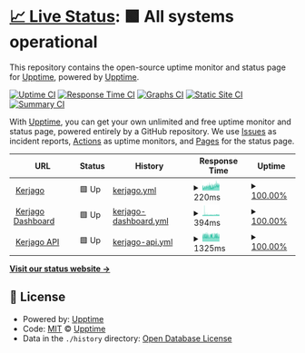 # [📈 Live Status](https://uptime.kerjago.id): <!--live status--> **🟩 All systems operational**

This repository contains the open-source uptime monitor and status page for [Upptime](https://upptime.js.org), powered by [Upptime](https://github.com/upptime/upptime).

[![Uptime CI](https://github.com/kerjago/upptime/workflows/Uptime%20CI/badge.svg)](https://github.com/kerjago/upptime/actions?query=workflow%3A%22Uptime+CI%22)
[![Response Time CI](https://github.com/kerjago/upptime/workflows/Response%20Time%20CI/badge.svg)](https://github.com/kerjago/upptime/actions?query=workflow%3A%22Response+Time+CI%22)
[![Graphs CI](https://github.com/kerjago/upptime/workflows/Graphs%20CI/badge.svg)](https://github.com/kerjago/upptime/actions?query=workflow%3A%22Graphs+CI%22)
[![Static Site CI](https://github.com/kerjago/upptime/workflows/Static%20Site%20CI/badge.svg)](https://github.com/kerjago/upptime/actions?query=workflow%3A%22Static+Site+CI%22)
[![Summary CI](https://github.com/kerjago/upptime/workflows/Summary%20CI/badge.svg)](https://github.com/kerjago/upptime/actions?query=workflow%3A%22Summary+CI%22)

With [Upptime](https://upptime.js.org), you can get your own unlimited and free uptime monitor and status page, powered entirely by a GitHub repository. We use [Issues](https://github.com/upptime/upptime/issues) as incident reports, [Actions](https://github.com/kerjago/upptime/actions) as uptime monitors, and [Pages](https://uptime.kerjago.id) for the status page.

<!--start: status pages-->
<!-- This summary is generated by Upptime (https://github.com/upptime/upptime) -->
<!-- Do not edit this manually, your changes will be overwritten -->
<!-- prettier-ignore -->
| URL | Status | History | Response Time | Uptime |
| --- | ------ | ------- | ------------- | ------ |
| <img alt="" src="https://icons.duckduckgo.com/ip3/kerjago.id.ico" height="13"> [Kerjago](https://kerjago.id) | 🟩 Up | [kerjago.yml](https://github.com/kerjago/upptime/commits/HEAD/history/kerjago.yml) | <details><summary><img alt="Response time graph" src="./graphs/kerjago/response-time-week.png" height="20"> 220ms</summary><br><a href="https://status.kerjago.id/history/kerjago"><img alt="Response time 800" src="https://img.shields.io/endpoint?url=https%3A%2F%2Fraw.githubusercontent.com%2Fkerjago%2Fupptime%2FHEAD%2Fapi%2Fkerjago%2Fresponse-time.json"></a><br><a href="https://status.kerjago.id/history/kerjago"><img alt="24-hour response time 293" src="https://img.shields.io/endpoint?url=https%3A%2F%2Fraw.githubusercontent.com%2Fkerjago%2Fupptime%2FHEAD%2Fapi%2Fkerjago%2Fresponse-time-day.json"></a><br><a href="https://status.kerjago.id/history/kerjago"><img alt="7-day response time 220" src="https://img.shields.io/endpoint?url=https%3A%2F%2Fraw.githubusercontent.com%2Fkerjago%2Fupptime%2FHEAD%2Fapi%2Fkerjago%2Fresponse-time-week.json"></a><br><a href="https://status.kerjago.id/history/kerjago"><img alt="30-day response time 179" src="https://img.shields.io/endpoint?url=https%3A%2F%2Fraw.githubusercontent.com%2Fkerjago%2Fupptime%2FHEAD%2Fapi%2Fkerjago%2Fresponse-time-month.json"></a><br><a href="https://status.kerjago.id/history/kerjago"><img alt="1-year response time 800" src="https://img.shields.io/endpoint?url=https%3A%2F%2Fraw.githubusercontent.com%2Fkerjago%2Fupptime%2FHEAD%2Fapi%2Fkerjago%2Fresponse-time-year.json"></a></details> | <details><summary><a href="https://status.kerjago.id/history/kerjago">100.00%</a></summary><a href="https://status.kerjago.id/history/kerjago"><img alt="All-time uptime 99.89%" src="https://img.shields.io/endpoint?url=https%3A%2F%2Fraw.githubusercontent.com%2Fkerjago%2Fupptime%2FHEAD%2Fapi%2Fkerjago%2Fuptime.json"></a><br><a href="https://status.kerjago.id/history/kerjago"><img alt="24-hour uptime 100.00%" src="https://img.shields.io/endpoint?url=https%3A%2F%2Fraw.githubusercontent.com%2Fkerjago%2Fupptime%2FHEAD%2Fapi%2Fkerjago%2Fuptime-day.json"></a><br><a href="https://status.kerjago.id/history/kerjago"><img alt="7-day uptime 100.00%" src="https://img.shields.io/endpoint?url=https%3A%2F%2Fraw.githubusercontent.com%2Fkerjago%2Fupptime%2FHEAD%2Fapi%2Fkerjago%2Fuptime-week.json"></a><br><a href="https://status.kerjago.id/history/kerjago"><img alt="30-day uptime 100.00%" src="https://img.shields.io/endpoint?url=https%3A%2F%2Fraw.githubusercontent.com%2Fkerjago%2Fupptime%2FHEAD%2Fapi%2Fkerjago%2Fuptime-month.json"></a><br><a href="https://status.kerjago.id/history/kerjago"><img alt="1-year uptime 99.89%" src="https://img.shields.io/endpoint?url=https%3A%2F%2Fraw.githubusercontent.com%2Fkerjago%2Fupptime%2FHEAD%2Fapi%2Fkerjago%2Fuptime-year.json"></a></details>
| <img alt="" src="https://icons.duckduckgo.com/ip3/dash.kerjago.id.ico" height="13"> [Kerjago Dashboard](https://dash.kerjago.id) | 🟩 Up | [kerjago-dashboard.yml](https://github.com/kerjago/upptime/commits/HEAD/history/kerjago-dashboard.yml) | <details><summary><img alt="Response time graph" src="./graphs/kerjago-dashboard/response-time-week.png" height="20"> 394ms</summary><br><a href="https://status.kerjago.id/history/kerjago-dashboard"><img alt="Response time 931" src="https://img.shields.io/endpoint?url=https%3A%2F%2Fraw.githubusercontent.com%2Fkerjago%2Fupptime%2FHEAD%2Fapi%2Fkerjago-dashboard%2Fresponse-time.json"></a><br><a href="https://status.kerjago.id/history/kerjago-dashboard"><img alt="24-hour response time 427" src="https://img.shields.io/endpoint?url=https%3A%2F%2Fraw.githubusercontent.com%2Fkerjago%2Fupptime%2FHEAD%2Fapi%2Fkerjago-dashboard%2Fresponse-time-day.json"></a><br><a href="https://status.kerjago.id/history/kerjago-dashboard"><img alt="7-day response time 394" src="https://img.shields.io/endpoint?url=https%3A%2F%2Fraw.githubusercontent.com%2Fkerjago%2Fupptime%2FHEAD%2Fapi%2Fkerjago-dashboard%2Fresponse-time-week.json"></a><br><a href="https://status.kerjago.id/history/kerjago-dashboard"><img alt="30-day response time 336" src="https://img.shields.io/endpoint?url=https%3A%2F%2Fraw.githubusercontent.com%2Fkerjago%2Fupptime%2FHEAD%2Fapi%2Fkerjago-dashboard%2Fresponse-time-month.json"></a><br><a href="https://status.kerjago.id/history/kerjago-dashboard"><img alt="1-year response time 931" src="https://img.shields.io/endpoint?url=https%3A%2F%2Fraw.githubusercontent.com%2Fkerjago%2Fupptime%2FHEAD%2Fapi%2Fkerjago-dashboard%2Fresponse-time-year.json"></a></details> | <details><summary><a href="https://status.kerjago.id/history/kerjago-dashboard">100.00%</a></summary><a href="https://status.kerjago.id/history/kerjago-dashboard"><img alt="All-time uptime 99.89%" src="https://img.shields.io/endpoint?url=https%3A%2F%2Fraw.githubusercontent.com%2Fkerjago%2Fupptime%2FHEAD%2Fapi%2Fkerjago-dashboard%2Fuptime.json"></a><br><a href="https://status.kerjago.id/history/kerjago-dashboard"><img alt="24-hour uptime 100.00%" src="https://img.shields.io/endpoint?url=https%3A%2F%2Fraw.githubusercontent.com%2Fkerjago%2Fupptime%2FHEAD%2Fapi%2Fkerjago-dashboard%2Fuptime-day.json"></a><br><a href="https://status.kerjago.id/history/kerjago-dashboard"><img alt="7-day uptime 100.00%" src="https://img.shields.io/endpoint?url=https%3A%2F%2Fraw.githubusercontent.com%2Fkerjago%2Fupptime%2FHEAD%2Fapi%2Fkerjago-dashboard%2Fuptime-week.json"></a><br><a href="https://status.kerjago.id/history/kerjago-dashboard"><img alt="30-day uptime 100.00%" src="https://img.shields.io/endpoint?url=https%3A%2F%2Fraw.githubusercontent.com%2Fkerjago%2Fupptime%2FHEAD%2Fapi%2Fkerjago-dashboard%2Fuptime-month.json"></a><br><a href="https://status.kerjago.id/history/kerjago-dashboard"><img alt="1-year uptime 99.89%" src="https://img.shields.io/endpoint?url=https%3A%2F%2Fraw.githubusercontent.com%2Fkerjago%2Fupptime%2FHEAD%2Fapi%2Fkerjago-dashboard%2Fuptime-year.json"></a></details>
| <img alt="" src="https://icons.duckduckgo.com/ip3/api.kerjago.id.ico" height="13"> [Kerjago API](https://api.kerjago.id/__ping) | 🟩 Up | [kerjago-api.yml](https://github.com/kerjago/upptime/commits/HEAD/history/kerjago-api.yml) | <details><summary><img alt="Response time graph" src="./graphs/kerjago-api/response-time-week.png" height="20"> 1325ms</summary><br><a href="https://status.kerjago.id/history/kerjago-api"><img alt="Response time 1423" src="https://img.shields.io/endpoint?url=https%3A%2F%2Fraw.githubusercontent.com%2Fkerjago%2Fupptime%2FHEAD%2Fapi%2Fkerjago-api%2Fresponse-time.json"></a><br><a href="https://status.kerjago.id/history/kerjago-api"><img alt="24-hour response time 1270" src="https://img.shields.io/endpoint?url=https%3A%2F%2Fraw.githubusercontent.com%2Fkerjago%2Fupptime%2FHEAD%2Fapi%2Fkerjago-api%2Fresponse-time-day.json"></a><br><a href="https://status.kerjago.id/history/kerjago-api"><img alt="7-day response time 1325" src="https://img.shields.io/endpoint?url=https%3A%2F%2Fraw.githubusercontent.com%2Fkerjago%2Fupptime%2FHEAD%2Fapi%2Fkerjago-api%2Fresponse-time-week.json"></a><br><a href="https://status.kerjago.id/history/kerjago-api"><img alt="30-day response time 1395" src="https://img.shields.io/endpoint?url=https%3A%2F%2Fraw.githubusercontent.com%2Fkerjago%2Fupptime%2FHEAD%2Fapi%2Fkerjago-api%2Fresponse-time-month.json"></a><br><a href="https://status.kerjago.id/history/kerjago-api"><img alt="1-year response time 1423" src="https://img.shields.io/endpoint?url=https%3A%2F%2Fraw.githubusercontent.com%2Fkerjago%2Fupptime%2FHEAD%2Fapi%2Fkerjago-api%2Fresponse-time-year.json"></a></details> | <details><summary><a href="https://status.kerjago.id/history/kerjago-api">100.00%</a></summary><a href="https://status.kerjago.id/history/kerjago-api"><img alt="All-time uptime 99.78%" src="https://img.shields.io/endpoint?url=https%3A%2F%2Fraw.githubusercontent.com%2Fkerjago%2Fupptime%2FHEAD%2Fapi%2Fkerjago-api%2Fuptime.json"></a><br><a href="https://status.kerjago.id/history/kerjago-api"><img alt="24-hour uptime 100.00%" src="https://img.shields.io/endpoint?url=https%3A%2F%2Fraw.githubusercontent.com%2Fkerjago%2Fupptime%2FHEAD%2Fapi%2Fkerjago-api%2Fuptime-day.json"></a><br><a href="https://status.kerjago.id/history/kerjago-api"><img alt="7-day uptime 100.00%" src="https://img.shields.io/endpoint?url=https%3A%2F%2Fraw.githubusercontent.com%2Fkerjago%2Fupptime%2FHEAD%2Fapi%2Fkerjago-api%2Fuptime-week.json"></a><br><a href="https://status.kerjago.id/history/kerjago-api"><img alt="30-day uptime 99.65%" src="https://img.shields.io/endpoint?url=https%3A%2F%2Fraw.githubusercontent.com%2Fkerjago%2Fupptime%2FHEAD%2Fapi%2Fkerjago-api%2Fuptime-month.json"></a><br><a href="https://status.kerjago.id/history/kerjago-api"><img alt="1-year uptime 99.78%" src="https://img.shields.io/endpoint?url=https%3A%2F%2Fraw.githubusercontent.com%2Fkerjago%2Fupptime%2FHEAD%2Fapi%2Fkerjago-api%2Fuptime-year.json"></a></details>

<!--end: status pages-->

[**Visit our status website →**](https://uptime.kerjago.id)

## 📄 License

- Powered by: [Upptime](https://github.com/upptime/upptime)
- Code: [MIT](./LICENSE) © [Upptime](https://upptime.js.org)
- Data in the `./history` directory: [Open Database License](https://opendatacommons.org/licenses/odbl/1-0/)
